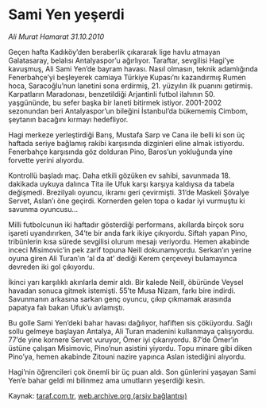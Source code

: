 # Sami Yen yeşerdi

*Ali Murat Hamarat 31.10.2010*

<div class="yazi"><p>Geçen hafta Kadıköy’den beraberlik çıkararak lige havlu atmayan Galatasaray, belalısı Antalyaspor’u ağırlıyor. Taraftar, sevgilisi Hagi’ye kavuşmuş, Ali Sami Yen’de bayram havası. Nasıl olmasın, teknik adamlığında Fenerbahçe’yi beşleyerek camiaya Türkiye Kupası’nı kazandırmış Rumen hoca, Saracoğlu’nun lanetini sona erdirmiş, 21. yüzyılın ilk puanını getirmiş. Karpatların Maradonası, benzetildiği Arjantinli futbol ilahının 50. yaşgününde, bu sefer başka bir laneti bitirmek istiyor. 2001-2002 sezonundan beri Antalyaspor’un bileğini İstanbul’da bükememiş Cimbom, şeytanın bacağını kırmayı hedefliyor.</p>
<p>Hagi merkeze yerleştirdiği Barış, Mustafa Sarp ve Cana ile belli ki son üç haftada seriye bağlamış rakibi karşısında dizginleri eline almak istiyordu. Fenerbahçe karşısında göz dolduran Pino, Baros’un yokluğunda yine forvette yerini alıyordu.</p>
<p>Kontrollü başladı maç. Daha etkili gözüken ev sahibi, savunmada 18. dakikada uykuya dalınca Tita ile Ufuk karşı karşıya kaldıysa da tabela değişmedi. Brezilyalı oyuncu, ikramı geri çevirmişti. 31’de Maskeli Şövalye Servet, Aslan’ı öne geçirdi. Kornerden gelen topa o kadar iyi vurmuştu ki savunma oyuncusu...</p>
<p>Milli futbolcunun iki haftadır gösterdiği performans, akıllarda birçok soru işareti uyandırırken, 34’te bir anda fark ikiye çıkıyordu. Siftah yapan Pino, tribünlerin kısa sürede sevgilisi olurum mesajı veriyordu. Hemen akabinde inceci Misimovic’in pek zarif topuna Neill dokunamıyordu. Serkan’ın yerine oyuna giren Ali Turan’ın ‘al da at’ dediği Kerem çerçeveyi bulamayınca devreden iki gol çıkıyordu.</p>
<p>İkinci yarı karşılıklı akınlarla demir aldı. Bir kalede Neill, öbüründe Veysel havadan sonuca gitmek istemişti. 55’te Musa Nizam, farkı bire indirdi. Savunmanın arkasına sarkan genç oyuncu, çıkıp çıkmamak arasında papatya falı bakan Ufuk’u avlamıştı.</p>
<p>Bu golle Sami Yen’deki bahar havası dağılıyor, hafiften sis çöküyordu. Sağlı sollu gelmeye başlayan Antalya, Ali Turan madenini kullanmaya çalışıyordu. 77’de yine kornere Servet vuruyor, Ömer iyi çıkarıyordu. 87’de Ömer’in üstüne çalışan Misimovic, Pino’nun asistini yiyordu. Topu minare gibi diken Pino’ya, hemen akabinde Zitouni nazire yapınca Aslan istediğini alıyordu.</p>
<p>Hagi’nin öğrencileri çok önemli bir üç puan aldı. Son günlerini yaşayan Sami Yen’e bahar geldi mi bilinmez ama umutların yeşerdiği kesin.</p></div>

Kaynak: [taraf.com.tr](http://www.taraf.com.tr:80/ali-murat-hamarat/makale-sami-yen-yeserdi.htm), [web.archive.org (arşiv bağlantısı)](http://web.archive.org/web/20101101202942/http://www.taraf.com.tr:80/ali-murat-hamarat/makale-sami-yen-yeserdi.htm)
